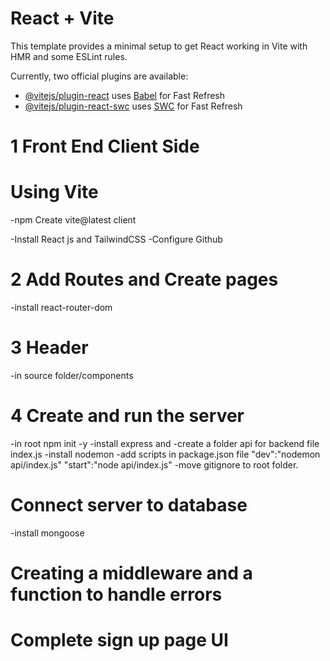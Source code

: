 # React + Vite

This template provides a minimal setup to get React working in Vite with HMR and some ESLint rules.

Currently, two official plugins are available:

- [@vitejs/plugin-react](https://github.com/vitejs/vite-plugin-react/blob/main/packages/plugin-react/README.md) uses [Babel](https://babeljs.io/) for Fast Refresh
- [@vitejs/plugin-react-swc](https://github.com/vitejs/vite-plugin-react-swc) uses [SWC](https://swc.rs/) for Fast Refresh

# 1 Front End Client Side

# Using Vite

-npm Create vite@latest client

-Install React js and TailwindCSS
-Configure Github

# 2 Add Routes and Create pages

-install react-router-dom

# 3 Header

-in source folder/components

# 4 Create and run the server

-in root npm init -y
-install express and
-create a folder api for backend file index.js
-install nodemon
-add scripts in package.json file
"dev":"nodemon api/index.js"
"start":"node api/index.js"
-move gitignore to root folder.

# Connect server to database

-install mongoose

# Creating a middleware and a function to handle errors

# Complete sign up page UI